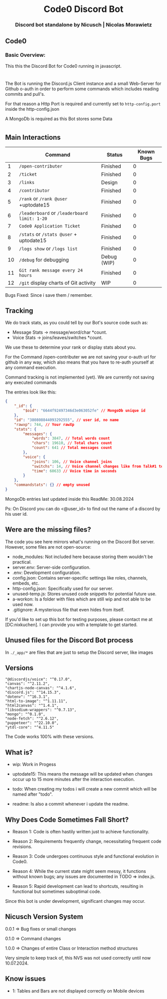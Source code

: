 <div align="center">
<h1>Code0 Discord Bot</h1>
<h3>Discord bot standalone by Nicusch | Nicolas Morawietz</h3>
</div>

## Code0

### Basic Overview:

This this the Discord Bot for Code0 running in javascript.
#
The Bot is running the Discord.js Client instance and a small Web-Server for Github o-auth in order to perform some commands which includes reading commits and pull's.

For that reason a Http Port is required and currently set to `http-config.port` inside the http-config.json

A MongoDb is required as this Bot stores some Data
#

## Main Interactions

|     | Command                                      | Status       | Known Bugs
| --- | ---------------------------------------------| ------------ | --------- |
| 1   | `/open-contributer`                          | Finished     |         0 |
| 2   | `/ticket`                                    | Finished     |         0 |
| 3   | `/links`                                     | Design       |         0 |
| 4   | `/contributor`                               | Finished     |         0 |
| 5   | `/rank` or `/rank @user` +uptodate15         | Finished     |         0 |
| 6   | `/leaderboard` or `/leaderboard limit: 1-20` | Finished     |         0 |
| 7   | `Code0 Application Ticket`                   | Finished     |         0 |
| 8   | `/stats` or `/stats @user` + uptodate15      | Finished     |         0 |
| 9   | `/logs show` or `/logs list`                 | Finished     |         0 |
| 10  | `/debug` for debugging                       | Debug (WIP)  |         0 |
| 11  | `Git rank message every 24 hours`            | Finished     |         0 |
| 12  | `/git` display charts of Git activity        | WIP          |         0 |

Bugs Fixed: Since i save them / remember.

## Tracking

We do track stats, as you could tell by our Bot's source code such as:

- Message Stats -> message/word/char *count.
- Voice Stats -> joins/leaves/switches *count.

We use these to determine your rank or display stats about you.

For the Command /open-contributer we are not saving your o-auth url for github in any way,
which also means that you have to re-auth yourself at any command execution.

Command tracking is not implemented (yet).
We are currently not saving any executed commands

The entries look like this:
```json
{
    "_id": {
        "$oid": "6644f92497346d3e063052fe" // MongoDb unique id
    },
    "id": "380808844093292555", // user id, no name
    "rawxp": 744, // Your rawXp
    "stats": {
        "messages": {
            "words": 3847, // Total words count
            "chars": 19610, // Total chars count
            "count": 641 // Total messages count
        },
        "voice": {
            "joins": 106, // Voice channel joins
            "switchs": 14, // Voice channel changes like from Talk#1 to Talk#2 (while remaining connection)
            "time": 60633 // Voice time in seconds
        }
    },
    "commandstats": {} // empty unused
}
```

MongoDb entries last updated inside this ReadMe: 30.08.2024

Ps: On Discord you can do <@user_id> to find out the name of a discord by his user id.

## Were are the missing files?

The code you see here mirrors what's running on the Discord Bot server. However, some files are not open-source:

- node_modules: Not included here because storing them wouldn't be practical.
- server.env: Server-side configuration.
- .env: Development configuration.
- config.json: Contains server-specific settings like roles, channels, embeds, etc.
- http-config.json: Specifically used for our server.
- unused-temp.js: Stores unused code snippets for potential future use.
- a-workon: Is a folder with files which are still wip and not able to be used now.
- .gitignore: A mysterious file that even hides from itself.

If you'd like to set up this bot for testing purposes, please contact me at [DC:nixkuchen]. I can provide you with a template to get started.

## Unused files for the Discord Bot process

In `./_app/*` are files that are just to setup the Discord server, like images

## Versions

    "@discordjs/voice": "^0.17.0",
    "canvas": "^2.11.2",
    "chartjs-node-canvas": "^4.1.6",
    "discord.js": "^14.15.3",
    "dotenv": "^16.3.1",
    "html-to-image": "^1.11.11",
    "html2canvas": "^1.4.1",
    "libsodium-wrappers": "^0.7.13",
    "mongo": "^0.1.0",
    "node-fetch": "^2.6.12",
    "puppeteer": "^22.10.0",
    "ytdl-core": "^4.11.5"


The Code works 100% with these versions.

## What is?

- wip: Work in Progess

- uptodate15: This means the message will be updated when changes occur up to 15 more minutes after the interaction execution.

- todo: When creating my todos i will create a new commit which will be named after "todo".

- readme: Is also a commit whenever i update the readme.

## Why Does Code Sometimes Fall Short?

- Reason 1: Code is often hastily written just to achieve functionality.

- Reason 2: Requirements frequently change, necessitating frequent code revisions.

- Reason 3: Code undergoes continuous style and functional evolution in Code0.

- Reason 4: While the current state might seem messy, it functions without known bugs; any issues are documented in TODO => index.js.

- Reason 5: Rapid development can lead to shortcuts, resulting in functional but sometimes suboptimal code.

Since this bot is under development, significant changes may occur.

## Nicusch Version System

0.0.1 => Bug fixes or small changes

0.1.0 => Command changes

1.0.0 => Changes of entire Class or Interaction method structures

Very simple to keep track of, this NVS was not used correctly until now 10.07.2024.

## Know issues

- 1: Tables and Bars are not displayed correctly on Mobile devices